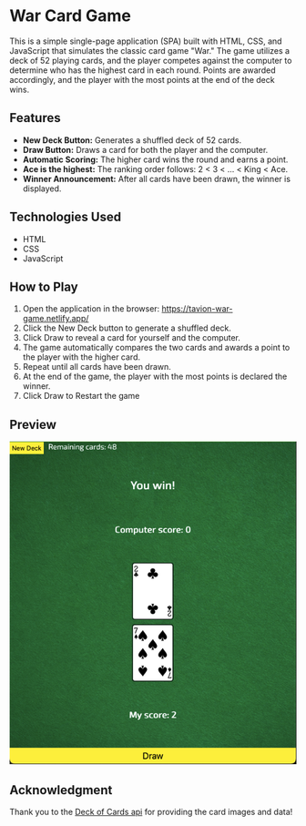 # War Card Game

This is a simple single-page application (SPA) built with HTML, CSS, and JavaScript that simulates the classic card game "War." The game utilizes a deck of 52 playing cards, and the player competes against the computer to determine who has the highest card in each round. Points are awarded accordingly, and the player with the most points at the end of the deck wins.

## Features

- **New Deck Button:** Generates a shuffled deck of 52 cards.
- **Draw Button:** Draws a card for both the player and the computer.
- **Automatic Scoring:** The higher card wins the round and earns a point.
- **Ace is the highest:** The ranking order follows: 2 < 3 < ... < King < Ace.
- **Winner Announcement:** After all cards have been drawn, the winner is displayed.

## Technologies Used

- HTML
- CSS
- JavaScript

## How to Play

1. Open the application in the browser: https://tavion-war-game.netlify.app/
2. Click the New Deck button to generate a shuffled deck.
3. Click Draw to reveal a card for yourself and the computer.
4. The game automatically compares the two cards and awards a point to the player with the higher card.
5. Repeat until all cards have been drawn.
6. At the end of the game, the player with the most points is declared the winner.
7. Click Draw to Restart the game

## Preview

![War Card Game Preview](img/preview.png)

## Acknowledgment

Thank you to the [Deck of Cards api](https://deckofcardsapi.com/) for providing the card images and data!

